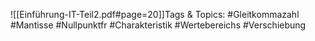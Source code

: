 
![[Einführung-IT-Teil2.pdf#page=20]]Tags & Topics:
   #Gleitkommazahl
   #Mantisse
   #Nullpunktfr
   #Charakteristik
   #Wertebereichs
   #Verschiebung
